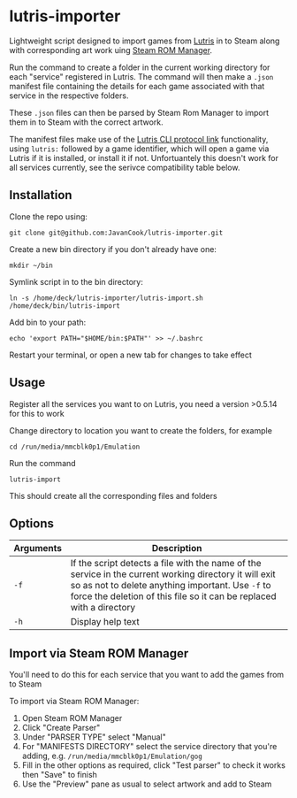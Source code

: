 # lutris-importer

Lightweight script designed to import games from [Lutris](https://github.com/lutris/lutris) in to Steam along with corresponding art work uing [Steam ROM Manager](https://github.com/SteamGridDB/steam-rom-manager).

Run the command to create a folder in the current working directory for each "service" registered in Lutris. The command will then make a `.json` manifest file containing the details for each game associated with that service in the respective folders.

These `.json` files can then be parsed by Steam Rom Manager to import them in to Steam with the correct artwork.

The manifest files make use of the [Lutris CLI protocol link](https://github.com/lutris/lutris#command-line-options) functionality, using `lutris:` followed by a game identifier, which will open a game via Lutris if it is installed, or install it if not. Unfortuantely this doesn't work for all services currently, see the serivce compatibility table below.

## Installation

Clone the repo using:

`git clone git@github.com:JavanCook/lutris-importer.git`

Create a new bin directory if you don't already have one:

`mkdir ~/bin`

Symlink script in to the bin directory:

`ln -s /home/deck/lutris-importer/lutris-import.sh /home/deck/bin/lutris-import`

Add bin to your path:

`echo 'export PATH="$HOME/bin:$PATH"' >> ~/.bashrc`

Restart your terminal, or open a new tab for changes to take effect

## Usage

Register all the services you want to on Lutris, you need a version >0.5.14 for this to work

Change directory to location you want to create the folders, for example

`cd /run/media/mmcblk0p1/Emulation`

Run the command

`lutris-import`

This should create all the corresponding files and folders

## Options

| Arguments | Description |
| --------- | ----------- |
| `-f`      | If the script detects a file with the name of the service in the current working directory it will exit so as not to delete anything important. Use `-f` to force the deletion of this file so it can be replaced with a directory |
| `-h`      | Display help text |


## Import via Steam ROM Manager

You'll need to do this for each service that you want to add the games from to Steam

To import via Steam ROM Manager:

1. Open Steam ROM Manager
1. Click "Create Parser"
1. Under "PARSER TYPE" select "Manual"
1. For "MANIFESTS DIRECTORY" select the service directory that you're adding, e.g. `/run/media/mmcblk0p1/Emulation/gog`
1. Fill in the other options as required, click "Test parser" to check it works then "Save" to finish
1. Use the "Preview" pane as usual to select artwork and add to Steam